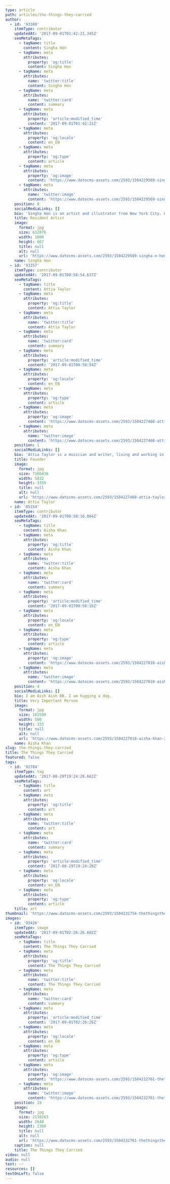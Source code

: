 ```yaml
---
type: article
path: articles/the-things-they-carried
author:
  - id: '93380'
    itemType: contributor
    updatedAt: '2017-09-01T01:42:21.345Z'
    seoMetaTags:
      - tagName: title
        content: Singha Hon
      - tagName: meta
        attributes:
          property: 'og:title'
          content: Singha Hon
      - tagName: meta
        attributes:
          name: 'twitter:title'
          content: Singha Hon
      - tagName: meta
        attributes:
          name: 'twitter:card'
          content: summary
      - tagName: meta
        attributes:
          property: 'article:modified_time'
          content: '2017-09-01T01:42:21Z'
      - tagName: meta
        attributes:
          property: 'og:locale'
          content: en_EN
      - tagName: meta
        attributes:
          property: 'og:type'
          content: article
      - tagName: meta
        attributes:
          property: 'og:image'
          content: 'https://www.datocms-assets.com/2593/1504229569-singha-e-hon.jpg?'
      - tagName: meta
        attributes:
          name: 'twitter:image'
          content: 'https://www.datocms-assets.com/2593/1504229569-singha-e-hon.jpg?'
    position: 8
    socialMediaLinks: []
    bio: 'Singha Hon is an artist and illustrator from New York City. Her work revolves around depicting women undergoing private metaphysical transformations, using techniques of classic figurative painting, and elements of magical realism to describe inner emotional states.'
    title: Resident Artist
    image:
      format: jpg
      size: 632076
      width: 1000
      height: 667
      title: null
      alt: null
      url: 'https://www.datocms-assets.com/2593/1504229569-singha-e-hon.jpg?'
    name: Singha Hon
  - id: '93357'
    itemType: contributor
    updatedAt: '2017-09-01T00:58:54.637Z'
    seoMetaTags:
      - tagName: title
        content: Attia Taylor
      - tagName: meta
        attributes:
          property: 'og:title'
          content: Attia Taylor
      - tagName: meta
        attributes:
          name: 'twitter:title'
          content: Attia Taylor
      - tagName: meta
        attributes:
          name: 'twitter:card'
          content: summary
      - tagName: meta
        attributes:
          property: 'article:modified_time'
          content: '2017-09-01T00:58:54Z'
      - tagName: meta
        attributes:
          property: 'og:locale'
          content: en_EN
      - tagName: meta
        attributes:
          property: 'og:type'
          content: article
      - tagName: meta
        attributes:
          property: 'og:image'
          content: 'https://www.datocms-assets.com/2593/1504227460-attia-taylor.jpg?'
      - tagName: meta
        attributes:
          name: 'twitter:image'
          content: 'https://www.datocms-assets.com/2593/1504227460-attia-taylor.jpg?'
    position: 1
    socialMediaLinks: []
    bio: 'Attia Taylor is a musician and writer, living and working in Brooklyn, NY. She is dedicated to sharing the stories and highlighting the experiences of marginalized women around the world. Her work is dedicated to amplifying the voices of those who are most silenced and overlooked in society. '
    title: Founder
    image:
      format: jpg
      size: 7166436
      width: 5032
      height: 3355
      title: null
      alt: null
      url: 'https://www.datocms-assets.com/2593/1504227460-attia-taylor.jpg?'
    name: Attia Taylor
  - id: '85154'
    itemType: contributor
    updatedAt: '2017-09-01T00:50:16.064Z'
    seoMetaTags:
      - tagName: title
        content: Aisha Khan
      - tagName: meta
        attributes:
          property: 'og:title'
          content: Aisha Khan
      - tagName: meta
        attributes:
          name: 'twitter:title'
          content: Aisha Khan
      - tagName: meta
        attributes:
          name: 'twitter:card'
          content: summary
      - tagName: meta
        attributes:
          property: 'article:modified_time'
          content: '2017-09-01T00:50:16Z'
      - tagName: meta
        attributes:
          property: 'og:locale'
          content: en_EN
      - tagName: meta
        attributes:
          property: 'og:type'
          content: article
      - tagName: meta
        attributes:
          property: 'og:image'
          content: 'https://www.datocms-assets.com/2593/1504227010-aisha-khan-2.jpg?'
      - tagName: meta
        attributes:
          name: 'twitter:image'
          content: 'https://www.datocms-assets.com/2593/1504227010-aisha-khan-2.jpg?'
    position: 4
    socialMediaLinks: []
    bio: I am Aish Aish BB. I am hugging a dog.
    title: Very Important Person
    image:
      format: jpg
      size: 162599
      width: 500
      height: 333
      title: null
      alt: null
      url: 'https://www.datocms-assets.com/2593/1504227010-aisha-khan-2.jpg?'
    name: Aisha Khan
slug: the-things-they-carried
title: The Things They Carried
featured: false
tags:
  - id: '92784'
    itemType: tag
    updatedAt: '2017-08-29T19:24:28.662Z'
    seoMetaTags:
      - tagName: title
        content: art
      - tagName: meta
        attributes:
          property: 'og:title'
          content: art
      - tagName: meta
        attributes:
          name: 'twitter:title'
          content: art
      - tagName: meta
        attributes:
          name: 'twitter:card'
          content: summary
      - tagName: meta
        attributes:
          property: 'article:modified_time'
          content: '2017-08-29T19:24:28Z'
      - tagName: meta
        attributes:
          property: 'og:locale'
          content: en_EN
      - tagName: meta
        attributes:
          property: 'og:type'
          content: article
    title: art
thumbnail: 'https://www.datocms-assets.com/2593/1504232754-thethingsthey-carried.jpg?'
images:
  - id: '93426'
    itemType: image
    updatedAt: '2017-09-01T02:26:26.602Z'
    seoMetaTags:
      - tagName: title
        content: The Things They Carried
      - tagName: meta
        attributes:
          property: 'og:title'
          content: The Things They Carried
      - tagName: meta
        attributes:
          name: 'twitter:title'
          content: The Things They Carried
      - tagName: meta
        attributes:
          name: 'twitter:card'
          content: summary
      - tagName: meta
        attributes:
          property: 'article:modified_time'
          content: '2017-09-01T02:26:26Z'
      - tagName: meta
        attributes:
          property: 'og:locale'
          content: en_EN
      - tagName: meta
        attributes:
          property: 'og:type'
          content: article
      - tagName: meta
        attributes:
          property: 'og:image'
          content: 'https://www.datocms-assets.com/2593/1504232761-thethingsthey-carried.jpg?'
      - tagName: meta
        attributes:
          name: 'twitter:image'
          content: 'https://www.datocms-assets.com/2593/1504232761-thethingsthey-carried.jpg?'
    position: 19
    image:
      format: jpg
      size: 2138263
      width: 2648
      height: 2360
      title: null
      alt: null
      url: 'https://www.datocms-assets.com/2593/1504232761-thethingsthey-carried.jpg?'
    caption: null
    title: The Things They Carried
video: null
audio: null
text: ~~
resources: []
textOnLeft: false
---
```


